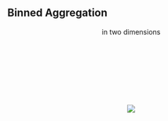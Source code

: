 ## Binned Aggregation

<div style="text-align: center; margin-top: 10px;"> in two dimensions </div>

<div style="text-align: center; margin-top: 140px;"> <img src="images/BinnedAggregation2d.png"> </div>
